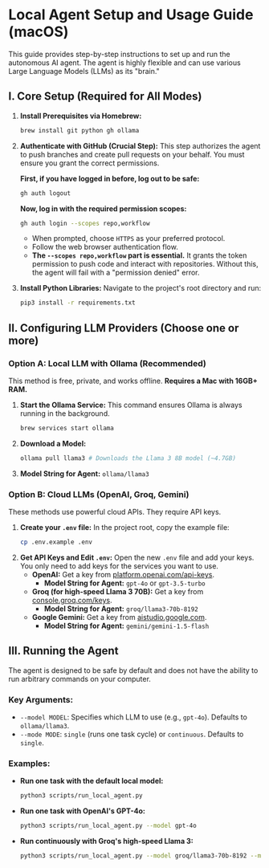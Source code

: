 # Local Agent Setup and Usage Guide (macOS)

This guide provides step-by-step instructions to set up and run the autonomous AI agent. The agent is highly flexible and can use various Large Language Models (LLMs) as its "brain."

## I. Core Setup (Required for All Modes)

1.  **Install Prerequisites via Homebrew:**
    ```bash
    brew install git python gh ollama
    ```

2.  **Authenticate with GitHub (Crucial Step):**
    This step authorizes the agent to push branches and create pull requests on your behalf. You must ensure you grant the correct permissions.

    **First, if you have logged in before, log out to be safe:**
    ```bash
    gh auth logout
    ```

    **Now, log in with the required permission scopes:**
    ```bash
    gh auth login --scopes repo,workflow
    ```
    -   When prompted, choose `HTTPS` as your preferred protocol.
    -   Follow the web browser authentication flow.
    -   **The `--scopes repo,workflow` part is essential.** It grants the token permission to push code and interact with repositories. Without this, the agent will fail with a "permission denied" error.

3.  **Install Python Libraries:**
    Navigate to the project's root directory and run:
    ```bash
    pip3 install -r requirements.txt
    ```

## II. Configuring LLM Providers (Choose one or more)

### Option A: Local LLM with Ollama (Recommended)
This method is free, private, and works offline. **Requires a Mac with 16GB+ RAM.**

1.  **Start the Ollama Service:** This command ensures Ollama is always running in the background.
    ```bash
    brew services start ollama
    ```
2.  **Download a Model:**
    ```bash
    ollama pull llama3 # Downloads the Llama 3 8B model (~4.7GB)
    ```
3.  **Model String for Agent:** `ollama/llama3`

### Option B: Cloud LLMs (OpenAI, Groq, Gemini)
These methods use powerful cloud APIs. They require API keys.

1.  **Create your `.env` file:**
    In the project root, copy the example file:
    ```bash
    cp .env.example .env
    ```
2.  **Get API Keys and Edit `.env`:**
    Open the new `.env` file and add your keys. You only need to add keys for the services you want to use.
    -   **OpenAI:** Get a key from [platform.openai.com/api-keys](https://platform.openai.com/api-keys).
        -   **Model String for Agent:** `gpt-4o` or `gpt-3.5-turbo`
    -   **Groq (for high-speed Llama 3 70B):** Get a key from [console.groq.com/keys](https://console.groq.com/keys).
        -   **Model String for Agent:** `groq/llama3-70b-8192`
    -   **Google Gemini:** Get a key from [aistudio.google.com](https://aistudio.google.com).
        -   **Model String for Agent:** `gemini/gemini-1.5-flash`

## III. Running the Agent

The agent is designed to be safe by default and does not have the ability to run arbitrary commands on your computer.

### Key Arguments:
-   `--model MODEL`: Specifies which LLM to use (e.g., `gpt-4o`). Defaults to `ollama/llama3`.
-   `--mode MODE`: `single` (runs one task cycle) or `continuous`. Defaults to `single`.

### Examples:

-   **Run one task with the default local model:**
    ```bash
    python3 scripts/run_local_agent.py
    ```

-   **Run one task with OpenAI's GPT-4o:**
    ```bash
    python3 scripts/run_local_agent.py --model gpt-4o
    ```

-   **Run continuously with Groq's high-speed Llama 3:**
    ```bash
    python3 scripts/run_local_agent.py --model groq/llama3-70b-8192 --mode continuous
    ```